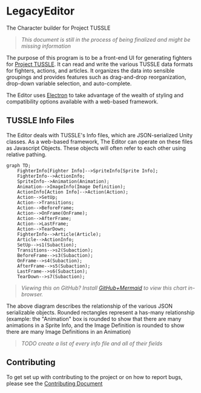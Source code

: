 # LegacyEditor
The Character builder for Project TUSSLE

>*This document is still in the process of being finalized and might be missing information*

The purpose of this program is to be a front-end UI for generating fighters for [Project TUSSLE](https://github.com/digiholic/TussleOverdrive). It can read and write the various TUSSLE data formats for fighters, actions, and articles. It organizes the data into sensible groupings and provides features such as drag-and-drop reorganization, drop-down variable selection, and auto-complete.

The Editor uses [Electron](https://www.electronjs.org/) to take advantage of the wealth of styling and compatibility options available with a web-based framework.


## TUSSLE Info Files
The Editor deals with TUSSLE's Info files, which are JSON-serialized Unity classes. As a web-based framework, The Editor can operate on these files as Javascript Objects. These objects will often refer to each other using relative pathing.

```mermaid
graph TD;
    FighterInfo[Fighter Info]-->SpriteInfo[Sprite Info];
    FighterInfo-->ActionInfo;
    SpriteInfo-->Animation(Animation);
    Animation-->ImageInfo(Image Definition);
    ActionInfo[Action Info]-->Action(Action);
    Action-->SetUp;
    Action-->Transitions;
    Action-->BeforeFrame;
    Action-->OnFrame(OnFrame);
    Action-->AfterFrame;
    Action-->LastFrame;
    Action-->TearDown;
    FighterInfo-->Article(Article);
    Article-->ActionInfo;
    SetUp-->s1(Subaction);
    Transitions-->s2(Subaction);
    BeforeFrame-->s3(Subaction);
    OnFrame-->s4(Subaction);
    AfterFrame-->s5(Subaction);
    LastFrame-->s6(Subaction);
    TearDown-->s7(Subaction);
```
>*Viewing this on GitHub? Install [GitHub+Mermaid](https://chrome.google.com/webstore/detail/github-%20-mermaid/goiiopgdnkogdbjmncgedmgpoajilohe?hl=en) to view this chart in-browser.*

The above diagram describes the relationship of the various JSON serializable objects. Rounded rectangles represent a has-many relationship (example: the "Animation" box is rounded to show that there are many animations in a Sprite Info, and the Image Definition is rounded to show there are many Image Definitions in an Animation)

>*TODO create a list of every info file and all of their fields*

## Contributing
To get set up with contributing to the project or on how to report bugs, please see the [Contributing Document](contributing.md)